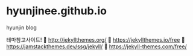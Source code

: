 # hyunjinee.github.io
hyunjin blog

테마참고사이트!
🔗 http://jekyllthemes.org/
🔗 https://jekyllthemes.io/free
🔗 https://jamstackthemes.dev/ssg/jekyll/
🔗 https://jekyll-themes.com/free/

